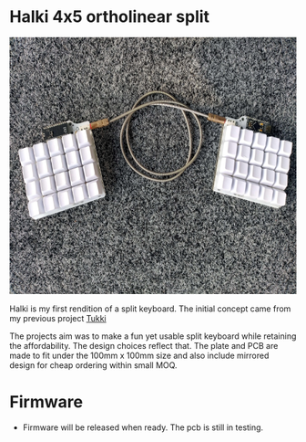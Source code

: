 # Halki 4x5 ortholinear split
<p align="center">
  <img src="https://raw.githubusercontent.com/Stidgit/halki/main/doc/assets/halki1.png" alt="4x5 split keyboard" width="600" height="450"/>
</p>

Halki is my first rendition of a split keyboard. The initial concept came from my previous project [Tukki](https://github.com/Stidgit/tukki)

The projects aim was to make a fun yet usable split keyboard while retaining the affordability. The design choices reflect that. The plate and PCB are made to fit under the 100mm x 100mm size and also include mirrored design for cheap ordering within small MOQ.

# Firmware
- Firmware will be released when ready. The pcb is still in testing.
